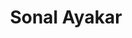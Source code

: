 ---
layout: member
weight: 200
title: Sonal Ayakar
img: /img/members/sayakar-photo.jpg
program: Ph.D. candidate
degrees : M. Tech. in Biotechnology, Institute of Chemical Technology, India; B. Pharm., University of Mumbai, India
status: grad
year_end: 
year_start: 2017
description: Engineering plant metabolic pathways in heterologous hosts and studying biochemical mechanisms that control flux
email: sayakar@chbe.ubc.ca
linkedin: 
homepage: 
---